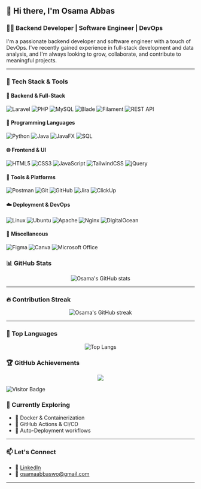 ## 👋 Hi there, I'm Osama Abbas

### 🧑‍💻 Backend Developer | Software Engineer | DevOps

I'm a passionate backend developer and software engineer with a touch of DevOps. I've recently gained experience in full-stack development and data analysis, and I'm always looking to grow, collaborate, and contribute to meaningful projects.

---

### 🧰 Tech Stack & Tools

#### 🚀 Backend & Full-Stack
![Laravel](https://img.shields.io/badge/-Laravel-FF2D20?style=for-the-badge&logo=laravel&logoColor=white)
![PHP](https://img.shields.io/badge/-PHP-777BB4?style=for-the-badge&logo=php&logoColor=white)
![MySQL](https://img.shields.io/badge/-MySQL-4479A1?style=for-the-badge&logo=mysql&logoColor=white)
![Blade](https://img.shields.io/badge/-Blade-E34F26?style=for-the-badge&logo=laravel&logoColor=white)
![Filament](https://img.shields.io/badge/-Filament-EF4444?style=for-the-badge&logo=laravel&logoColor=white)
![REST API](https://img.shields.io/badge/-REST%20API-25A162?style=for-the-badge&logo=apachespark&logoColor=white)

#### 🧠 Programming Languages
![Python](https://img.shields.io/badge/-Python-3776AB?style=for-the-badge&logo=python&logoColor=white)
![Java](https://img.shields.io/badge/-Java-007396?style=for-the-badge&logo=java&logoColor=white)
![JavaFX](https://img.shields.io/badge/-JavaFX-2C2255?style=for-the-badge&logo=java&logoColor=white)
![SQL](https://img.shields.io/badge/-SQL-336791?style=for-the-badge&logo=postgresql&logoColor=white)

#### 🌐 Frontend & UI
![HTML5](https://img.shields.io/badge/-HTML5-E34F26?style=for-the-badge&logo=html5&logoColor=white)
![CSS3](https://img.shields.io/badge/-CSS3-1572B6?style=for-the-badge&logo=css3&logoColor=white)
![JavaScript](https://img.shields.io/badge/-JavaScript-F7DF1E?style=for-the-badge&logo=javascript&logoColor=black)
![TailwindCSS](https://img.shields.io/badge/-Tailwind-38B2AC?style=for-the-badge&logo=tailwind-css&logoColor=white)
![jQuery](https://img.shields.io/badge/-jQuery-0769AD?style=for-the-badge&logo=jquery&logoColor=white)

#### 🧪 Tools & Platforms
![Postman](https://img.shields.io/badge/-Postman-FF6C37?style=for-the-badge&logo=postman&logoColor=white)
![Git](https://img.shields.io/badge/-Git-F05032?style=for-the-badge&logo=git&logoColor=white)
![GitHub](https://img.shields.io/badge/-GitHub-181717?style=for-the-badge&logo=github&logoColor=white)
![Jira](https://img.shields.io/badge/-Jira-0052CC?style=for-the-badge&logo=jira&logoColor=white)
![ClickUp](https://img.shields.io/badge/-ClickUp-7B68EE?style=for-the-badge&logo=clickup&logoColor=white)

#### ☁️ Deployment & DevOps
![Linux](https://img.shields.io/badge/-Linux-FCC624?style=for-the-badge&logo=linux&logoColor=black)
![Ubuntu](https://img.shields.io/badge/-Ubuntu-E95420?style=for-the-badge&logo=ubuntu&logoColor=white)
![Apache](https://img.shields.io/badge/-Apache-D22128?style=for-the-badge&logo=apache&logoColor=white)
![Nginx](https://img.shields.io/badge/-Nginx-009639?style=for-the-badge&logo=nginx&logoColor=white)
![DigitalOcean](https://img.shields.io/badge/-DigitalOcean-0080FF?style=for-the-badge&logo=digitalocean&logoColor=white)


#### 🧩 Miscellaneous
![Figma](https://img.shields.io/badge/-Figma-F24E1E?style=for-the-badge&logo=figma&logoColor=white)
![Canva](https://img.shields.io/badge/-Canva-00C4CC?style=for-the-badge&logo=canva&logoColor=white)
![Microsoft Office](https://img.shields.io/badge/-Microsoft%20Office-D83B01?style=for-the-badge&logo=microsoft-office&logoColor=white)

### 📊 GitHub Stats

<p align="center">
  <img src="https://github-readme-stats.vercel.app/api?username=Osama-A-Abbas&show_icons=true&theme=tokyonight&hide_title=false&count_private=true&include_all_commits=true" alt="Osama's GitHub stats" />
</p>

---

### 🔥 Contribution Streak

<p align="center">
  <img src="https://streak-stats.demolab.com/?user=Osama-A-Abbas&theme=tokyonight&hide_border=false" alt="Osama's GitHub streak" />
</p>

---
### 🧠 Top Languages
<p align="center">
  <img src="https://github-readme-stats.vercel.app/api/top-langs/?username=Osama-A-Abbas&layout=compact&theme=tokyonight&langs_count=6" alt="Top Langs" />
</p>

### 🏆 GitHub Achievements

<p align="center">
  <img src="https://github-profile-trophy.vercel.app/?username=Osama-A-Abbas&theme=darkhub&no-frame=true&row=1&margin-w=15" />
</p>

![Visitor Badge](https://komarev.com/ghpvc/?username=Osama-A-Abbas&style=flat-square&color=blue)


### 🌱 Currently Exploring
- 🐳 Docker & Containerization
- 🔁 GitHub Actions & CI/CD
- 🚀 Auto-Deployment workflows

---

### 📫 Let's Connect
- 💼 [LinkedIn](https://www.linkedin.com/in/osama-ali-abbas/)
- 📧 osamaabbaswo@gmail.com

---

<!--
**Osama-A-Abbas/Osama-A-Abbas** is a ✨ special ✨ repository because its `README.md` (this file) appears on your GitHub profile.

![Docker](https://img.shields.io/badge/-Docker-2496ED?style=for-the-badge&logo=docker&logoColor=white)
![GitHub Actions](https://img.shields.io/badge/-GitHub%20Actions-2088FF?style=for-the-badge&logo=github-actions&logoColor=white)
![Power BI](https://img.shields.io/badge/-Power%20BI-F2C811?style=for-the-badge&logo=powerbi&logoColor=black)

-->
